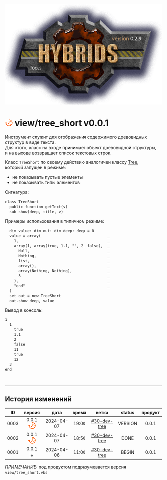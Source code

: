 [![logo](../../logo.png)](../../docs.md "documentation") 

[M]: ../../docs.md        "родитель"
[P]: ../../icons/progress.png  "в процессе..."
[S]: ../../icons/success.png   "ошибок не обнаружено"
[E]: ../../icons/empty.png     "нет данных"

[Tree]: tree.md

[![P]][M] view/tree_short v0.0.1
================================
Инструмент служит для отображения содержимого древовидных структур в виде текста.  
Для этого, класс на входе принимает объект древовидной структуры,  
и на выходе возвращает список текстовых строк.  

Класс `TreeShort` по своему действию аналогичен классу [Tree],  
который запущен в режиме:   
  - не показывать пустые элементы  
  - не показывать типы элементов  

Сигнатура:  

```vbs
class TreeShort
  public function getText(v)
  sub show(deep, title, v)
```

Примеры использования в типичном режиме:  

```vbs
  dim value: dim out: dim deep: deep = 0
  value = array(                              _
    1,                                        _
    array(1, array(true, 1.1, "", 2, false),  _
      Null,                                   _
      Nothing,                                _
      list,                                   _
      array(),                                _
      array(Nothing, Nothing),                _
      3                                       _
    ),                                        _
    "end"                                     _
  )
  set out = new TreeShort
  out.show deep, value
```

Вывод в консоль:  

```
1
  1
    true
    1.1
    2
    false
    11
    true
    12
  3
end
```
<br/>


--------------------------------------------------------------------------------

История изменений 
-----------------

| **ID** |      версия     |    дата    | время |     ветка      | status  | продукт |  
|:------:|:---------------:|:----------:|:-----:|:--------------:|:-------:|:-------:|  
|  0003  | 0.0.1 [![P]][M] | 2024-04-07 | 19:00 | [#30-dev-tree] | VERSION |  0.0.1  |  
|  0002  | 0.0.1 [![P]][M] | 2024-04-07 | 18:50 | [#30-dev-tree] |  DONE   |  0.0.1  |  
|  0001  | 0.0.1 [![E]][M] | 2024-04-06 | 11:00 | [#30-dev-tree] |  BEGIN  |  0.0.1  |  

*ПРИМЕЧАНИЕ:* под продуктом подразумевается версия `view/tree_short.vbs`  

[#30-dev-tree]: ../../history.md#-v030-dev

